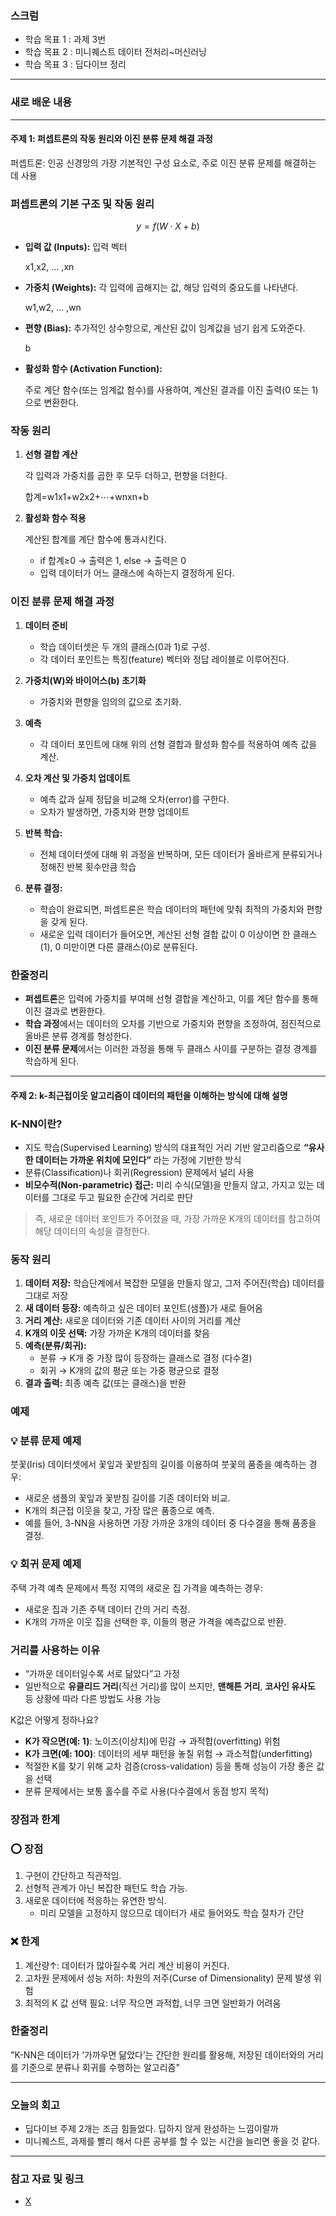 ### 스크럼
- 학습 목표 1 : 과제 3번  
- 학습 목표 2 : 미니퀘스트 데이터 전처리~머신러닝
- 학습 목표 3 : 딥다이브 정리
---
### 새로 배운 내용
---
#### 주제 1: 퍼셉트론의 작동 원리와 이진 분류 문제 해결 과정

퍼셉트론:  인공 신경망의 가장 기본적인 구성 요소로, 주로 이진 분류 문제를 해결하는 데 사용

### 퍼셉트론의 기본 구조 및 작동 원리

$$ y=f(W⋅X+b)$$

- **입력 값 (Inputs):** 입력 벡터
    
    x1,x2, ... ,xn
    
- **가중치 (Weights):** 각 입력에 곱해지는 값, 해당 입력의 중요도를 나타낸다.
    
    w1,w2, ... ,wn
    
- **편향 (Bias):** 
추가적인 상수항으로, 계산된 값이 임계값을 넘기 쉽게 도와준다.

    b

- **활성화 함수 (Activation Function):**
    
    주로 계단 함수(또는 임계값 함수)를 사용하여, 계산된 결과를 이진 출력(0 또는 1)으로 변환한다.

### 작동 원리

1. **선형 결합 계산**
    
    각 입력과 가중치를 곱한 후 모두 더하고, 편향을 더한다.
    
    합계=w1x1+w2x2+⋯+wnxn+b
    
2. **활성화 함수 적용**
    
    계산된 합계를 계단 함수에 통과시킨다.
    
    - if 합계≥0 → 출력은 1, else → 출력은 0
    - 입력 데이터가 어느 클래스에 속하는지 결정하게 된다.

### 이진 분류 문제 해결 과정

1. **데이터 준비**
    - 학습 데이터셋은 두 개의 클래스(0과 1)로 구성.
    - 각 데이터 포인트는 특징(feature) 벡터와 정답 레이블로 이루어진다.
    
2. **가중치(W)와 바이어스(b) 초기화**
    - 가중치와 편향을 임의의 값으로 초기화.
    
3. **예측**
    - 각 데이터 포인트에 대해 위의 선형 결합과 활성화 함수를 적용하여 예측 값을 계산.
    
4. **오차 계산 및 가중치 업데이트**
    - 예측 값과 실제 정답을 비교해 오차(error)를 구한다.
    - 오차가 발생하면, 가중치와 편향 업데이트
        
        
5. **반복 학습:**
    - 전체 데이터셋에 대해 위 과정을 반복하며, 모든 데이터가 올바르게 분류되거나 정해진 반복 횟수만큼 학습
6. **분류 결정:**
    - 학습이 완료되면, 퍼셉트론은 학습 데이터의 패턴에 맞춰 최적의 가중치와 편향을 갖게 된다.
    - 새로운 입력 데이터가 들어오면, 계산된 선형 결합 값이 0 이상이면 한 클래스(1), 0 미만이면 다른 클래스(0)로 분류된다.

### 한줄정리

- **퍼셉트론**은 입력에 가중치를 부여해 선형 결합을 계산하고, 이를 계단 함수를 통해 이진 결과로 변환한다.
- **학습 과정**에서는 데이터의 오차를 기반으로 가중치와 편향을 조정하여, 점진적으로 올바른 분류 경계를 형성한다.
- **이진 분류 문제**에서는 이러한 과정을 통해 두 클래스 사이를 구분하는 결정 경계를 학습하게 된다.

---
#### 주제 2:  k-최근접이웃 알고리즘이 데이터의 패턴을 이해하는 방식에 대해 설명


### K-NN이란?

- 지도 학습(Supervised Learning) 방식의 대표적인 거리 기반 알고리즘으로
**“유사한 데이터는 가까운 위치에 모인다”** 라는 가정에 기반한 방식
- 분류(Classification)나 회귀(Regression) 문제에서 널리 사용
- **비모수적(Non-parametric) 접근:** 미리 수식(모델)을 만들지 않고, 가지고 있는 데이터를 그대로 두고 필요한 순간에 거리로 판단

> 즉, 새로운 데이터 포인트가 주어졌을 때, 가장 가까운 K개의 데이터를 참고하여 해당 데이터의 속성을 결정한다.
> 

### 동작 원리

1. **데이터 저장:** 학습단계에서 복잡한 모델을 만들지 않고, 그저 주어진(학습) 데이터를 그대로 저장
2. **새 데이터 등장:** 예측하고 싶은 데이터 포인트(샘플)가 새로 들어옴
3. **거리 계산:** 새로운 데이터와 기존 데이터 사이의 거리를 계산
4. **K개의 이웃 선택:** 가장 가까운 K개의 데이터를 찾음
5. **예측(분류/회귀):**
    - 분류 → K개 중 가장 많이 등장하는 클래스로 결정 (다수결)
    - 회귀 → K개의 값의 평균 또는 가중 평균으로 결정
6. **결과 출력:** 최종 예측 값(또는 클래스)을 반환

### 예제

### **💡 분류 문제 예제**

붓꽃(Iris) 데이터셋에서 꽃잎과 꽃받침의 길이를 이용하여 붓꽃의 품종을 예측하는 경우:

- 새로운 샘플의 꽃잎과 꽃받침 길이를 기존 데이터와 비교.
- K개의 최근접 이웃을 찾고, 가장 많은 품종으로 예측.
- 예를 들어, 3-NN을 사용하면 가장 가까운 3개의 데이터 중 다수결을 통해 품종을 결정.

### **💡 회귀 문제 예제**

주택 가격 예측 문제에서 특정 지역의 새로운 집 가격을 예측하는 경우:

- 새로운 집과 기존 주택 데이터 간의 거리 측정.
- K개의 가까운 이웃 집을 선택한 후, 이들의 평균 가격을 예측값으로 반환.

### 거리를 사용하는 이유

- “가까운 데이터일수록 서로 닮았다”고 가정
- 일반적으로 **유클리드 거리**(직선 거리)를 많이 쓰지만, **맨해튼 거리**, **코사인 유사도** 등 상황에 따라 다른 방법도 사용 가능

K값은 어떻게 정하나요?

- **K가 작으면(예: 1)**: 노이즈(이상치)에 민감 → 과적합(overfitting) 위험
- **K가 크면(예: 100)**: 데이터의 세부 패턴을 놓칠 위험 → 과소적합(underfitting)
- 적절한 K를 찾기 위해 교차 검증(cross-validation) 등을 통해 성능이 가장 좋은 값을 선택
- 분류 문제에서는 보통 홀수를 주로 사용(다수결에서 동점 방지 목적)

### 장점과 한계

### ⭕️ 장점

1. 구현이 간단하고 직관적임.
2. 선형적 관계가 아닌 복잡한 패턴도 학습 가능.
3. 새로운 데이터에 적응하는 유연한 방식.
    - 미리 모델을 고정하지 않으므로 데이터가 새로 들어와도 학습 절차가 간단
    

### ❌ 한계

1. 계산량↑: 데이터가 많아질수록 거리 계산 비용이 커진다.
2. 고차원 문제에서 성능 저하: 차원의 저주(Curse of Dimensionality) 문제 발생 위험
3. 최적의 K 값 선택 필요: 너무 작으면 과적합, 너무 크면 일반화가 어려움

### 한줄정리

"K-NN은 데이터가 ‘가까우면 닮았다’는 간단한 원리를 활용해, 저장된 데이터와의 거리를 기준으로 분류나 회귀를 수행하는 알고리즘"

---
### 오늘의 회고
- 딥다이브 주제 2개는 조금 힘들었다. 딥하지 않게 완성하는 느낌이랄까
- 미니퀘스트, 과제를 빨리 해서 다른 공부를 할 수 있는 시간을 늘리면 좋을 것 같다.
---
### 참고 자료 및 링크
- [X](URL)
